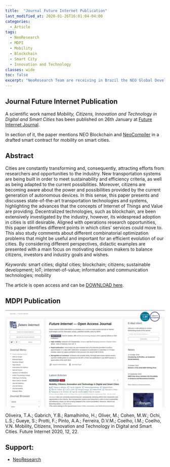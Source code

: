 ```yaml
---
title:  "Journal Future Internet Publication"
last_modified_at: 2020-01-26T16:01:04-04:00
categories:
  - Article
tags:
  - NeoResearch
  - MDPI
  - Mobility
  - Blockchain
  - Smart City
  - Innovation and Technology
classes: wide  
toc: false
excerpt: "NeoResearch Team are receiving in Brazil the NEO Global Development Shanghai Researcher, Wang Yong Qiang."
---
```


## Journal Future Internet Publication

A scientific work named *Mobility, Citizens, Innovation and Technology in Digital and Smart Cities* has been published on 26th January at [Future Internet Journal](https://mdpi.com/1999-5903/12/2/22).

In section of it, the paper mentions NEO Blockchain and [NeoCompiler](http://neocompiler.io) in a drafted smart contract for mobility on smart cities.

## Abstract

Cities are constantly transforming and, consequently, attracting efforts from researchers and opportunities to the industry. New transportation systems are being built in order to meet sustainability and efficiency criteria, as well as being adapted to the current possibilities. Moreover, citizens are becoming aware about the power and possibilities provided by the current generation of autonomous devices. In this sense, this paper presents and discusses state-of-the-art transportation technologies and systems, highlighting the advances that the concepts of Internet of Things and Value are providing. Decentralized technologies, such as blockchain, are been extensively investigated by the industry, however, its widespread adoption in cities is still desirable. Aligned with operations research opportunities, this paper identifies different points in which cities’ services could move to. This also study comments about different combinatorial optimization problems that might be useful and important for an efficient evolution of our cities. By considering different perspectives, didactic examples are presented with a main focus on motivating decision makers to balance citizens, investors and industry goals and wishes.

*Keywords:* smart cities; digital cities; blockchain; citizens; sustainable development; IoT; internet-of-value; information and communication technologies; mobility

The article is open access and can be [DOWNLOAD here](https://mdpi.com/1999-5903/12/2/22).


## MDPI Publication

![MDPI FirstPage](/assets/images/2020_01_MDPI-publication/FutureInternet_firstpage.jpg)

Oliveira, T.A.; Gabrich, Y.B.; Ramalhinho, H.; Oliver, M.; Cohen, M.W.; Ochi, L.S.; Gueye, S.; Protti, F.; Pinto, A.A.; Ferreira, D.V.M.; Coelho, I.M.; Coelho, V.N. Mobility, Citizens, Innovation and Technology in Digital and Smart Cities. Future Internet 2020, 12, 22.

## Support:
- [NeoResearch](https://neoresearch.io)
